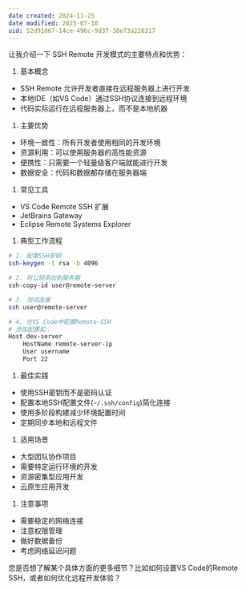 ```yaml
---
date created: 2024-11-25
date modified: 2025-07-10
uid: 52d91867-14ce-496c-9d37-38e73a226217
---
```


让我介绍一下 SSH Remote 开发模式的主要特点和优势：

1. 基本概念
- SSH Remote 允许开发者直接在远程服务器上进行开发
- 本地IDE（如VS Code）通过SSH协议连接到远程环境
- 代码实际运行在远程服务器上，而不是本地机器

1. 主要优势
- 环境一致性：所有开发者使用相同的开发环境
- 资源利用：可以使用服务器的高性能资源
- 便携性：只需要一个轻量级客户端就能进行开发
- 数据安全：代码和数据都存储在服务器端

1. 常见工具
- VS Code Remote SSH 扩展
- JetBrains Gateway
- Eclipse Remote Systems Explorer

1. 典型工作流程

```bash
# 1. 配置SSH密钥
ssh-keygen -t rsa -b 4096

# 2. 将公钥添加到服务器
ssh-copy-id user@remote-server

# 3. 测试连接
ssh user@remote-server

# 4. 在VS Code中配置Remote-SSH
# 添加配置如：
Host dev-server
    HostName remote-server-ip
    User username
    Port 22
```

1. 最佳实践
- 使用SSH密钥而不是密码认证
- 配置本地SSH配置文件(`~/.ssh/config`)简化连接
- 使用多阶段构建减少环境配置时间
- 定期同步本地和远程文件

1. 适用场景
- 大型团队协作项目
- 需要特定运行环境的开发
- 资源密集型应用开发
- 云原生应用开发

1. 注意事项
- 需要稳定的网络连接
- 注意权限管理
- 做好数据备份
- 考虑网络延迟问题

您是否想了解某个具体方面的更多细节？比如如何设置VS Code的Remote SSH，或者如何优化远程开发体验？

